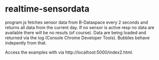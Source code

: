 # realtime-sensordata

program.js fetches sensor data from B-Dataspace every 2 seconds and returns all data from the current day. If no sensor is active resp no data are available there will be no resuts (of course). Data are being loaded and returned via the log (Console Chrome Developer Tools). Bubbles behave indepently from that.

Access the examples with via http://localhost:5000/index2.html.

